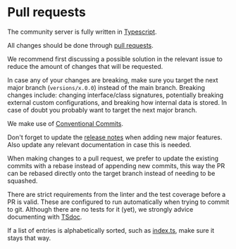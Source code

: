 # Pull requests
The community server is fully written in [Typescript](https://www.typescriptlang.org/docs/home.html).

All changes should be done through
[pull requests](https://docs.github.com/en/github/collaborating-with-issues-and-pull-requests/creating-a-pull-request-from-a-fork). 

We recommend first discussing a possible solution in the relevant issue
to reduce the amount of changes that will be requested.

In case any of your changes are breaking, make sure you target the next major branch (`versions/x.0.0`)
instead of the main branch. Breaking changes include: changing interface/class signatures,
potentially breaking external custom configurations, 
and breaking how internal data is stored.
In case of doubt you probably want to target the next major branch.

We make use of [Conventional Commits](https://www.conventionalcommits.org).

Don't forget to update the [release notes](https://github.com/solid/community-server/blob/main/RELEASE_NOTES.md) 
when adding new major features.
Also update any relevant documentation in case this is needed.

When making changes to a pull request, 
we prefer to update the existing commits with a rebase instead of appending new commits,
this way the PR can be rebased directly onto the target branch
instead of needing to be squashed.

There are strict requirements from the linter and the test coverage before a PR is valid.
These are configured to run automatically when trying to commit to git.
Although there are no tests for it (yet), we strongly advice documenting with [TSdoc](https://github.com/microsoft/tsdoc).

If a list of entries is alphabetically sorted, 
such as [index.ts](https://github.com/solid/community-server/blob/main/src/index.ts),
make sure it stays that way.
